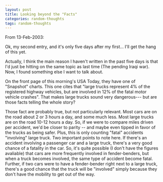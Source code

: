 ```yaml
---
layout: post
title: Looking beyond the "Facts"
categories: random-thoughts
tags: random-thoughts
---
```

From 13-Feb-2003:

Ok, my second entry, and it's only five days after my first... I'll get the hang of this yet.

Actually, I think the main reason I haven't written in the past five days is that I'd just be hitting on the same topic as last time (The pending Iraqi war).  Now, I found something else I want to talk about.

On the front page of this morning's USA Today, they have one of "Snapshot" charts.  This one cites that "large trucks represent 4% of the registered highway vehicles, but are involved in 12% of the fatal motor vehicle crashes".  That makes large trucks sound very dangerous--- but are those facts telling the whole story?

Those fact are probably true, but not particularly relevant.  Most cars are on the road about 2 or 3 hours a day, and some much less.  Most large trucks are on the road 10-12 hours a day. So, if we were to compare miles driven per accident, we'd be closer to parity -- and maybe even tipped in favor of the trucks as being safer.  Plus, this is only counting "fatal" accidents "involving" large truck.  Two important points to note here.  If there's an accident involving a passenger car and a large truck, there's a very good chance of a fatality in the car. So, it's quite possible (I don't have the figures avaliable) that cars are more frequently involved in fender-benders, but when a truck becomes involved, the same type of accident become fatal.  Further, if two cars were to have a fender-bender right next to a large truck, there's a good chance that the truck will be "involved" simply because they don't have the mobility to get out of the way.
